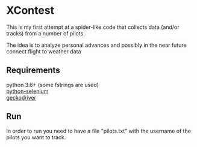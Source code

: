 # XContest
This is my first attempt at a spider-like code that collects data (and/or tracks) from a number of pilots.

The idea is to analyze personal advances and possibly in the near future connect flight to weather data

## Requirements
python 3.6+  (some fstrings are used)  
[python-selenium](https://selenium-python.readthedocs.io/)  
[geckodriver](https://github.com/mozilla/geckodriver/releases/)

## Run
In order to run you need to have a file "pilots.txt" with the username of the pilots you want to track.
